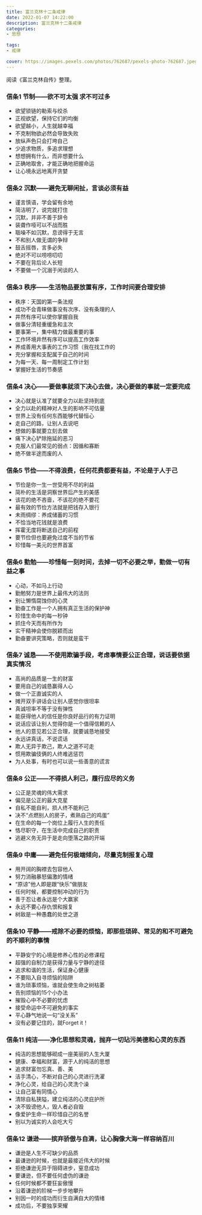 ```yaml
---
title: 富兰克林十二条戒律
date: 2022-01-07 14:22:00
description: 富兰克林十二条戒律
categories:
- 思想

tags:
- 戒律

cover: https://images.pexels.com/photos/762687/pexels-photo-762687.jpeg
---
```


阅读《富兰克林自传》整理。

### 信条1 节制——欲不可太强 求不可过多

* 欲望锁链的勒索与绞杀
* 正视欲望，保持它们的均衡
* 欲望越小，人生就越幸福
* 不克制物欲必然会导致失败
* 放纵声色只会打垮自己
* 少追求物质，多追求理想
* 想想拥有什么，而非想要什么
* 正确地取舍，才能正确地把握命运
* 让心境永远地离开贪婪

### 信条2 沉默——避免无聊闲扯，言谈必须有益

* 谨言慎语，学会留有余地
* 简洁明了，说完就打住
* 沉默，并非不善于辞令
* 装聋作哑可以不战而胜
* 聒噪不如沉默，息谤得于无言
* 不和别人做无谓的争辩
* 鼓舌摇唇，言多必失
* 绝对不可以唠唠叨叨
* 不要在背后论人长短
* 不要做一个沉溺于闲谈的人

### 信条3 秩序——生活物品要放置有序，工作时间要合理安排

* 秩序：天国的第一条法规
* 成功不会青睐做事没有次序、没有条理的人
* 井然有序可以使你掌握自我
* 做事分清轻重缓急和主次
* 要事第一，集中精力做最重要的事
* 工作环境井然有序可以提高工作效率
* 养成善用大事表的工作习惯（我在找工作的
* 充分掌握和支配属于自己的时间
* 为每一天、每一周制定工作计划
* 掌握好生活的节奏感

### 信条4 决心——要做事就须下决心去做，决心要做的事就一定要完成

* 决心就是认准了就要全力以赴坚持到底
* 全力以赴的精神对人生的影响不可估量
* 世界上没有任何东西能够代替恒心
* 走自己的路，让别人去说吧
* 想做的事就要立刻去做
* 痛下决心铲除拖延的恶习
* 克服人们最常见的弱点：因循和寡断
* 绝不做半途而废的人

### 信条5 节俭——不得浪费，任何花费都要有益，不论是于人于己

* 节俭是你一生一世受用不尽的利益
* 简朴的生活是洞察世界后产生的美感
* 该花的绝不吝啬，不该花的绝不要花
* 最有效的节俭方法就是把钱存入银行
* 未雨绸缪：养成储蓄的习惯
* 不恰当地花钱就是浪费
* 挥霍无度将断送自己的前程
* 要节俭但也要避免过度不当的节省
* 珍惜每一美元的世界首富

### 信条6 勤勉——珍惜每一刻时间，去掉一切不必要之举，勤做一切有益之事

* 心动，不如马上行动
* 勤勉努力是世界上最伟大的法则
* 别让懒惰腐蚀你的心灵
* 勤奋工作是一个人拥有真正生活的保护神
* 珍惜生命中的每一秒钟
* 抓住今天而有所作为
* 实干精神会使你脱颖而出
* 勤奋要讲究策略，否则就是蛮干

### 信条7 诚恳——不使用欺骗手段，考虑事情要公正合理，说话要依据真实情况

* 高尚的品质是一生的财富
* 要用自己的诚恳赢得人心
* 做一个正直诚实的人
* 摊开双手讲话会让别人感觉你很坦率
* 真诚坦率不等于没有弹性
* 能获得他人的信任是你良好品行的有力证明
* 说话应该让别人觉得你是一个值得信赖的人
* 他人的意见若公正合理，就要诚恳地接受
* 永远讲真话，不说谎话
* 欺人无异于欺己，欺人之道不可走
* 惯用欺骗伎俩的人终难逃惩罚
* 为人处事，有时也可以说一些善意的谎言

### 信条8 公正——不得损人利己，履行应尽的义务

* 公正是灵魂的伟大需求
* 偏见是公正的最大克星
* 自私不能自利，损人终不能利己
* 决不“点燃别人的房子，煮熟自己的鸡蛋”
* 在生命的每一个岗位上履行人生的责任
* 恪尽职守，在生活中完成自己的职责
* 逃避义务无异于是走向堕落之路的开端

### 信条9 中庸——避免任何极端倾向，尽量克制报复心理

* 用开阔的胸襟去包容他人
* 努力消融暴怒偏激的情绪
* “原谅”他人即是跟“快乐”做朋友
* 任何时候，都要控制冲动的行为
* 善于忍让者永远是个大赢家
* 永远不要心存仇恨和报复
* 树敌是一种愚蠢的处世之道

### 信条10 平静——戒除不必要的烦恼，即那些琐碎、常见的和不可避免的不顺利的事情

* 平静安宁的心境是修养心性的必修课程
* 超强的自制力是获得力量与宁静的途径
* 追求和谐的生活，保证身心健康
* 不要陷入自寻烦恼的陷阱
* 谁为琐事烦恼，谁就会使生命之树枯萎
* 告别烦恼的15个小办法
* 摧毁心中不必要的忧虑
* 接受命运中不可避免的事实
* 平心静气地说一句“没关系”
* 没有必要记住的，就Forget it！

### 信条11 纯洁——净化思想和灵魂，抛弃一切玷污美德和心灵的东西

* 纯洁的思想能够砌成一座美丽的人生大厦
* 健康、幸福和财富，源于人的纯洁的思想
* 追求财富勿忘真、善、美
* 洁手清心，不断对自己的心灵进行洗濯
* 净化心灵，给自己的心灵洗个澡
* 让自己富有同情心
* 清除自私狭隘，建立纯洁的心灵庇护所
* 决不毁谤他人，毁人者必自毁
* 像爱护生命一样珍惜自己的名誉
* 别以为诚实的人会吃大亏

### 信条12 谦逊——摈弃骄傲与自满，让心胸像大海一样容纳百川

* 谦逊是人生不可缺少的品质
* 最谦逊的时候，也就是最接近伟大的时候
* 拒绝谦逊无异于阻碍进步，窒息成功
* 要谦逊，但不要任何虚伪的谦逊
* 任何时候都不要狂妄傲慢
* 沿着谦逊的阶梯一步步地攀升
* 别因一时的成功而衍生自满自大的情绪
* 成功后，不要独享荣耀
